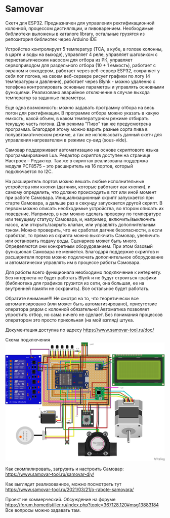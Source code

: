 # Samovar
Скетч для ESP32.
Предназначен для управления ректификационной колонной, процессом дистилляции, и пивоварением. Необходимые библиотеки выложены в каталоге library, остальные грузятся из репозитория библиотек через Arduino IDE

Устройство контролирует 5 температур (ТСА, в кубе, в голове колонны, в царге и воды на выходе), управляет 4 реле, управляет шаговиком с перистальтическим насосом для отбора из РК, управляет сервоприводом для раздельного отбора (10 + 1 емкость), работает с экраном и энкодером, работает через веб-сервер ESP32, сохраняет у себя лог погона, на своем веб-сервере рисует графики по логу (4 температуры и давление), работает через Blynk  - можно удаленно с телефона контролировать основные параметры и управлять основными функциями. Реализовано аварийное отключение в случае выхода температур за заданные параметры.

Еще одна возможность: можно задавать программу отбора на весь погон для ректификации. В программе отбора можно указать в какую емкость, какой объем, в каком температурном режиме отбирать текущую часть погона.
Для режима "Пиво" так же предусмотрена программа. Благодаря этому можно варить разные сорта пива в полуавтоматическом режиме, а так же использовать данный скетч для управления нагревателем в режиме су-вид (sous-vide). 

Самовар поддерживает автоматизацию на основе скриптового языка программирования Lua. Редактор скриптов доступен на странице Настроек – Редактор.
Так же в скриптах реализована поддержка модуля PCF8575 – это расширитель на 16 портов, который подключается по I2C.

На расширитель портов можно вешать любые исполнительные устройства или кнопки (датчики, которые работают как кнопки), и самому определить, что должно происходить в тот или иной момент при работе Самовара.
Инициализационный скрипт запускается при старте Самовара, а дальше раз в секунду запускается другой скрипт. В первом можно описать необходимые устройства, во втором описать их поведение. Например, в нем можно сделать проверку по температуре или текущему статусу Самовара, и, например, включить/выключить насос, или открыть/закрыть клапан, или управлять дополнительным тэном. Можно проверить, что не сработал датчик безопасности, а если сработал, то прямо из скрипта можно выключить Самовар, увеличить или остановить подачу воды. Сценариев может быть много. Определяются они конкретным оборудованием.
При этом базовый функционал Самовара не меняется.
Благодаря поддержке скриптов и расширителя портов можно подключать дополнительное оборудование и автоматически управлять им в процессе работы Самовара.

Для работы всего функционала необходимо подключение к интернету. Без интернета не будет работать Blynk и не будут строиться графики (библиотека для графиков грузится из сети, она большая, ее на внутренней памяти не сохранить). Все остальное будет работать. 

Обратите внимание!!! Не смотря на то, что теоретически все автоматизировано (или может быть автоматизировано), присутствие оператора рядом с колонной обязательно! Автоматика позволяет упростить отбор, но сама ничего не сделает. Без понимания процессов оператором это просто прикольная (на мой взгляд) штука.

Документация доступна по адресу https://www.samovar-tool.ru/doc/

Схема подключения
![alt text](https://github.com/LKosoj/Samovar/blob/master/Fritzing%20scheme/Samovar_bb.png)

Как скомпилировать, загрузить и настроить Самовар:
https://www.samovar-tool.ru/samovar-diy/

Как выглядит реализованное, можно посмотреть тут https://www.samovar-tool.ru/2021/03/21/o-rabote-samovara/

Проект не коммерческий. Обсуждение на форуме https://forum.homedistiller.ru/index.php?topic=367128.120#msg13883184
Все вопросы можно задавать там.
    
